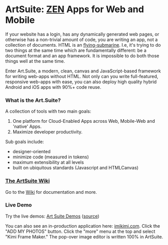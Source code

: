 # ArtSuite: [ZEN](http://www.essenceandartifact.com/2016/02/yagni-and-building-in-house-frameworks.html) Apps for Web and Mobile

If your website has a login, has any dynamically generated web pages, or otherwise has a non-trivial amount of code, you are writing an app, not a collection of documents. HTML is an [flying-submarine](https://en.wikipedia.org/wiki/Flying_submarine). I.e, it's trying to do two things at the same time which are fundamentally different: be a document format and an app framework. It is impossible to do both those things well at the same time.

Enter Art.Suite, a modern, clean, canvas and JavaScript-based framework for writing web-apps without HTML. Not only can you write full-featured, responsive web-apps with ease, you can also deploy high quality hybrid Android and iOS apps with 90%+ code reuse.

### What is the Art.Suite?

A collection of tools with two main goals:

1. One platform for Cloud-Enabled Apps across Web, Mobile-Web and 'native' Apps.
2. Maximize developer productivity.

Sub goals include:

* designer-oriented
* minimize code (measured in tokens)
* maximum extensibility at all levels
* built on ubiquitous standards (Javascript and HTMLCanvas)

### [The ArtSuite Wiki](https://github.com/imikimi/art-suite/wiki)

Go to the [Wiki](https://github.com/imikimi/art-suite/wiki) for documentation and more.

### Live Demo

Try the live demos: [Art Suite Demos](http://imikimi.github.io/art-suite-demos/) ([source](https://github.com/imikimi/art-suite-demos))

You can also see an in-production application here: [imikimi.com](http://imikimi.com/). Click the "ADD MY PHOTOS" button. Click the "more" menu at the top and select "Kimi Frame Maker." The pop-over image editor is written 100% in ArtSuite.
